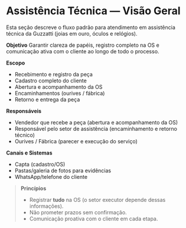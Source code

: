 # Assistência Técnica — Visão Geral

Esta seção descreve o fluxo padrão para atendimento em assistência técnica da Guzzatti (joias em ouro, óculos e relógios).

**Objetivo** Garantir clareza de papéis, registro completo na OS e comunicação ativa com o cliente ao longo de todo o processo.

**Escopo** <br>
- Recebimento e registro da peça <br>
- Cadastro completo do cliente <br>
- Abertura e acompanhamento da OS <br>
- Encaminhamentos (ourives / fábrica) <br>
- Retorno e entrega da peça <br>

**Responsáveis** <br>
- Vendedor que recebe a peça (abertura e acompanhamento da OS) <br>
- Responsável pelo setor de assistência (encaminhamento e retorno técnico) <br>
- Ourives / Fábrica (parecer e execução do serviço) <br>

**Canais e Sistemas** <br>
- Capta (cadastro/OS) <br>
- Pastas/galeria de fotos para evidências <br>
- WhatsApp/telefone do cliente <br>

> **Princípios**
> - Registrar **tudo** na OS (o setor executor depende dessas informações).
> - Não prometer prazos sem confirmação.
> - Comunicação proativa com o cliente em cada etapa.
